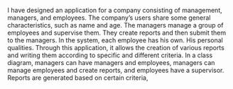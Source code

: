 I have designed an application for a company consisting of management, managers, and employees. The company’s users share some general characteristics, such as name and age. The managers manage a group of employees and supervise them. They create reports and then submit them to the managers. In the system, each employee has his own. His personal qualities.
Through this application, it allows the creation of various reports and writing them according to specific and different criteria.
In a class diagram, managers can have managers and employees, managers can manage employees and create reports, and employees have a supervisor. Reports are generated based on certain criteria,
